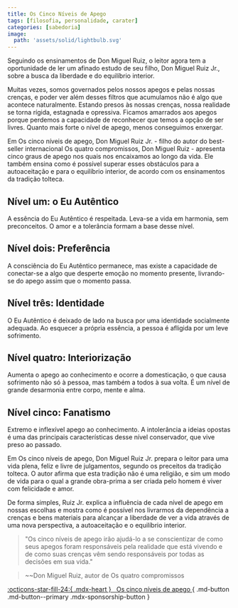 ```yaml
---
title: Os Cinco Níveis de Apego
tags: [filosofia, personalidade, carater]
categories: [sabedoria]
image:
  path: 'assets/solid/lightbulb.svg'
---
```


Seguindo os ensinamentos de Don Miguel Ruiz, o leitor agora tem a oportunidade de ler um afinado estudo de seu filho, Don Miguel Ruiz Jr., sobre a busca da liberdade e do equilíbrio interior.

 
Muitas vezes, somos governados pelos nossos apegos e pelas nossas crenças, e poder ver além desses filtros que acumulamos não é algo que acontece naturalmente. Estando presos às nossas crenças, nossa realidade se torna rígida, estagnada e opressiva. Ficamos amarrados aos apegos porque perdemos a capacidade de reconhecer que temos a opção de ser livres. Quanto mais forte o nível de apego, menos conseguimos enxergar.

Em Os cinco níveis de apego, Don Miguel Ruiz Jr. - filho do autor do best-seller internacional Os quatro compromissos, Don Miguel Ruiz - apresenta cinco graus de apego nos quais nos encaixamos ao longo da vida. Ele também ensina como é possível superar esses obstáculos para a autoaceitação e para o equilíbrio interior, de acordo com os ensinamentos da tradição tolteca.

 
## Nível um: o Eu Autêntico

A essência do Eu Autêntico é respeitada. Leva-se a vida em harmonia, sem preconceitos. O amor e a tolerância formam a base desse nível.

## Nível dois: Preferência

A consciência do Eu Autêntico permanece, mas existe a capacidade de conectar-se a algo que desperte emoção no momento presente, livrando-se do apego assim que o momento passa.

## Nível três: Identidade

O Eu Autêntico é deixado de lado na busca por uma identidade socialmente adequada. Ao esquecer a própria essência, a pessoa é afligida por um leve sofrimento.

## Nível quatro: Interiorização

Aumenta o apego ao conhecimento e ocorre a domesticação, o que causa sofrimento não só à pessoa, mas também a todos à sua volta. É um nível de grande desarmonia entre corpo, mente e alma.

## Nível cinco: Fanatismo

Extremo e inflexível apego ao conhecimento. A intolerância a ideias opostas é uma das principais características desse nível conservador, que vive preso ao passado.

 

Em Os cinco níveis de apego, Don Miguel Ruiz Jr. prepara o leitor para uma vida plena, feliz e livre de julgamentos, segundo os preceitos da tradição tolteca. O autor afirma que esta tradição não é uma religião, e sim um modo de vida para o qual a grande obra-prima a ser criada pelo homem é viver com felicidade e amor.

De forma simples, Ruiz Jr. explica a influência de cada nível de apego em nossas escolhas e mostra como é possível nos livrarmos da dependência a crenças e bens materiais para alcançar a liberdade de ver a vida através de uma nova perspectiva, a autoaceitação e o equilíbrio interior.

 

> "Os cinco níveis de apego irão ajudá-lo a se conscientizar de como seus apegos foram responsáveis pela realidade que está vivendo e de como suas crenças vêm sendo responsáveis por todas as decisões em sua vida." 

> ~~Don Miguel Ruiz, autor de Os quatro compromissos

[:octicons-star-fill-24:{ .mdx-heart } &nbsp; Os cinco níveis de apego ](https://os-cinco-niveis-de-apego.vercel.app/os-cinco-niveis-de-apego.pdf){ .md-button .md-button--primary .mdx-sponsorship-button }
